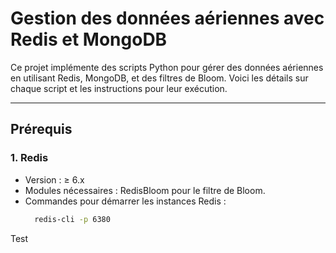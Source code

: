 # Gestion des données aériennes avec Redis et MongoDB

Ce projet implémente des scripts Python pour gérer des données aériennes en utilisant Redis, MongoDB, et des filtres de Bloom. Voici les détails sur chaque script et les instructions pour leur exécution.

---

## **Prérequis**

### **1. Redis**
- Version : ≥ 6.x
- Modules nécessaires : RedisBloom pour le filtre de Bloom.
- Commandes pour démarrer les instances Redis :
  ```bash
    redis-cli -p 6380
  ```
Test
